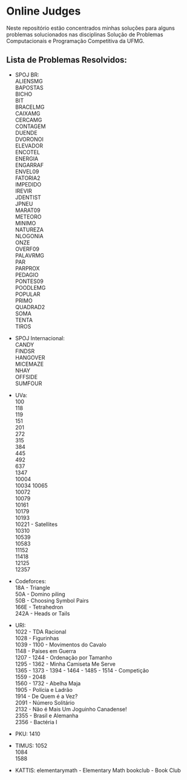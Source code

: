# Online Judges
Neste repositório estão concentrados minhas soluções para alguns problemas solucionados nas disciplinas Solução de Problemas Computacionais e Programação Competitiva da UFMG. 

## Lista de Problemas Resolvidos:  

* SPOJ BR:     
	ALIENSMG  
	BAPOSTAS  
	BICHO  
	BIT  
	BRACELMG  
	CAIXAMG  
	CERCAMG  
	CONTAGEM  
	DUENDE  
	DVORONOI  
	ELEVADOR  
	ENCOTEL  
	ENERGIA  
	ENGARRAF  
	ENVEL09  
	FATORIA2  
	IMPEDIDO  
	IREVIR  
	JDENTIST  
	JPNEU  
	MARAT09  
	METEORO  
	MINIMO  
	NATUREZA  
	NLOGONIA  
	ONZE  
	OVERF09  
	PALAVRMG  
	PAR  
	PARPROX  
	PEDAGIO  
	PONTES09  
	POODLEMG  
	POPULAR  
	PRIMO  
	QUADRAD2  
	SOMA  
	TENTA  
	TIROS  

* SPOJ Internacional:  
	CANDY  
	FINDSR  
	HANGOVER  
	MICEMAZE  
	NHAY  
	OFFSIDE  
	SUMFOUR  
  
* UVa:  
	100  
	118  
	119  
	151  
	201  
	272  
	315  
	384  
	445  
	492  
	637  
	1347  
	10004  
	10034 
	10065  
	10072  
	10079  
	10161  
	10179  
	10193  
	10221 - Satellites  
	10310  
	10539  
	10583  
	11152  
	11418  
	12125  
	12357  

* Codeforces:  
	18A - Triangle   
	50A - Domino piling   
	50B - Choosing Symbol Pairs   
	166E - Tetrahedron   
	242A - Heads or Tails   

* URI:  
	1022 - TDA Racional  
	1028 - Figurinhas  
	1039 - 
	1100 - Movimentos do Cavalo  
	1148 - Países em Guerra  
	1207 - 
	1244 - Ordenação por Tamanho  
	1295 - 
	1362 - Minha Camiseta Me Serve  
	1365 - 
	1373 - 
	1394 - 
	1464 - 
	1485 - 
	1514 - Competição  
	1559 - 2048  
	1560 - 
	1732 - Abelha Maja  
	1905 - Polícia e Ladrão  
	1914 - De Quem é a Vez?  
	2091 - Número Solitário  
	2132 - Não é Mais Um Joguinho Canadense!  
	2355 - Brasil e Alemanha  
	2356 - Bactéria I  

* PKU:
	1410  

* TIMUS:
	1052  
	1084  
	1588  

* KATTIS:
	elementarymath - Elementary Math
	bookclub - Book Club
